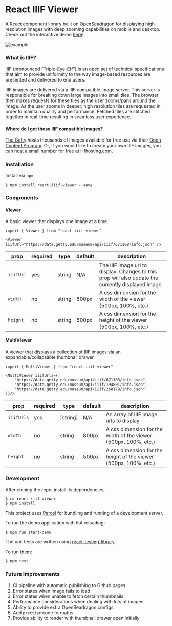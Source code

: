 # React IIIF Viewer

A React component library built on [OpenSeadragon](https://openseadragon.github.io/) for displaying high resolution images with deep zooming capabilities on mobile and desktop. Check out the interactive demo [here](https://eslawski.github.io/react-iiif-viewer/)!




![example](flower_example.gif)

### What is IIIF?

[IIIF](https://iiif.io/) (pronounced “Triple-Eye-Eff”) is an open set of technical specifications that aim to provide uniformity to the way image-based resources are presented and delivered to end users.

IIIF images are delivered via a IIIF compatible image server. This server is responsible for breaking down large images into small tiles. The browser then makes requests for these tiles as the user zooms/pans around the image. As the user zooms in deeper, high resolution tiles are requested in order to maintain quality and performance. Fetched tiles are stitched together in real-time resulting in seamless user experience.

#### Where do I get these IIIF compatible images?
[The Getty](https://www.getty.edu/) hosts thousands of images available for free use via their [Open Content Program](http://www.getty.edu/about/whatwedo/opencontent.html). Or, if you would like to create your own IIIF images, you can host a small number for free at [iiifhosting.com](https://www.iiifhosting.com/).

### Installation

Install via `npm`:

```
$ npm install react-iiif-viewer --save
```

### Components

#### Viewer
A basic viewer that displays one image at a time.

```
import { Viewer } from "react-iiif-viewer"

<Viewer iiifUrl="https://data.getty.edu/museum/api/iiif/671108/info.json" />
```


| prop      | required | type   | default | description                                                      |
|-----------|----------|--------|---------|------------------------------------------------------------------|
| `iiifUrl` | yes      | string | N/A     | The IIIF image url to display. Changes to this prop will also update the currently displayed image.                    |
| `width`   | no       | string | 800px   | A css dimension for the width of the viewer (500px, 100%, etc.)  |
| `height`  | no       | string | 500px   | A css dimension for the height of the viewer (500px, 100%, etc.) |


#### MultiViewer
A viewer that displays a collection of IIIF images via an expandable/collapsable thumbnail drawer.

```
import { MultiViewer } from "react-iiif-viewer"

<MultiViewer iiifUrls={[
    "https://data.getty.edu/museum/api/iiif/671108/info.json",
    "https://data.getty.edu/museum/api/iiif/194801/info.json",
    "https://data.getty.edu/museum/api/iiif/268179/info.json"
]}/>
```

| prop       | required | type     | default | description                                                      |
|------------|----------|----------|---------|------------------------------------------------------------------|
| `iiifUrls` | yes      | [string] | N/A     | An array of IIIF image urls to display                           |
| `width`    | no       | string   | 800px   | A css dimension for the width of the viewer (500px, 100%, etc.)  |
| `height`   | no       | string   | 500px   | A css dimension for the height of the viewer (500px, 100%, etc.) |

### Development

After cloning the repo, install its dependencies:

```
$ cd react-iiif-viewer
$ npm install
```

This project uses [Parcel](https://parceljs.org/) for bundling and running of a development server.

To run the demo application with hot reloading:

```
$ npm run start-demo
```

The unit tests are written using [react-testing-library](https://github.com/testing-library/react-testing-library).

To run them:

```
$ npm test
```

### Future Improvements

1. CI pipeline with automatic publishing to Github pages
1. Error states when image fails to load
1. Error states when unable to fetch certain thumbnails
1. Performance considerations when dealing with lots of images
1. Ability to provide extra OpenSeadragon configs
1. Add `prettier` code formatter
1. Provide ability to render with thumbnail drawer open initially
